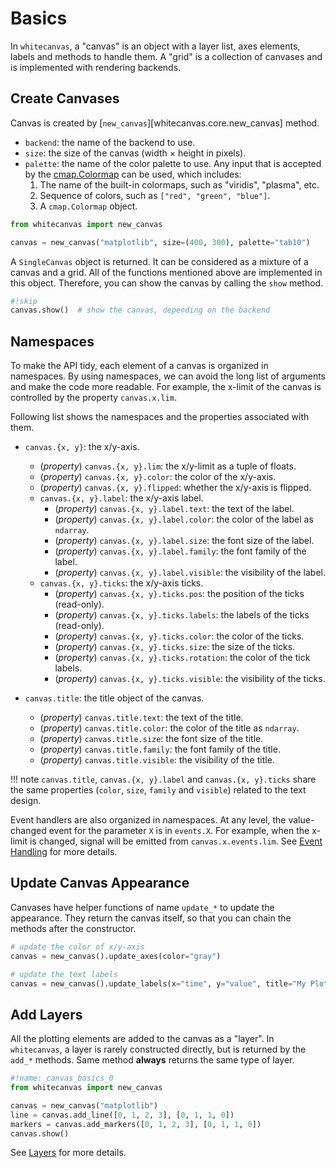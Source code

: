 # Basics

In `whitecanvas`, a "canvas" is an object with a layer list, axes elements, labels and
methods to handle them. A "grid" is a collection of canvases and is implemented with
rendering backends.

## Create Canvases

Canvas is created by [`new_canvas`][whitecanvas.core.new_canvas] method.

- `backend`: the name of the backend to use.
- `size`: the size of the canvas (width &times; height in pixels).
- `palette`: the name of the color palette to use. Any input that is accepted by the
  [cmap.Colormap](https://cmap-docs.readthedocs.io/en/latest/catalog/) can be used,
  which includes:
  1. The name of the built-in colormaps, such as "viridis", "plasma", etc.
  2. Sequence of colors, such as `["red", "green", "blue"]`.
  3. A `cmap.Colormap` object.

``` python
from whitecanvas import new_canvas

canvas = new_canvas("matplotlib", size=(400, 300), palette="tab10")
```

A `SingleCanvas` object is returned. It can be considered as a mixture of a canvas
and a grid. All of the functions mentioned above are implemented in this object.
Therefore, you can show the canvas by calling the `show` method.

``` python
#!skip
canvas.show()  # show the canvas, depending on the backend
```

## Namespaces

To make the API tidy, each element of a canvas is organized in namespaces. By using
namespaces, we can avoid the long list of arguments and make the code more readable.
For example, the x-limit of the canvas is controlled by the property `canvas.x.lim`.

Following list shows the namespaces and the properties associated with them.

- `canvas.{x, y}`: the x/y-axis.
    - (*property*) `canvas.{x, y}.lim`: the x/y-limit as a tuple of floats.
    - (*property*) `canvas.{x, y}.color`: the color of the x/y-axis.
    - (*property*) `canvas.{x, y}.flipped`: whether the x/y-axis is flipped.
    - `canvas.{x, y}.label`: the x/y-axis label.
        - (*property*) `canvas.{x, y}.label.text`: the text of the label.
        - (*property*) `canvas.{x, y}.label.color`: the color of the label as `ndarray`.
        - (*property*) `canvas.{x, y}.label.size`: the font size of the label.
        - (*property*) `canvas.{x, y}.label.family`: the font family of the label.
        - (*property*) `canvas.{x, y}.label.visible`: the visibility of the label.
    - `canvas.{x, y}.ticks`: the x/y-axis ticks.
        - (*property*) `canvas.{x, y}.ticks.pos`: the position of the ticks (read-only).
        - (*property*) `canvas.{x, y}.ticks.labels`: the labels of the ticks (read-only).
        - (*property*) `canvas.{x, y}.ticks.color`: the color of the ticks.
        - (*property*) `canvas.{x, y}.ticks.size`: the size of the ticks.
        - (*property*) `canvas.{x, y}.ticks.rotation`: the color of the tick labels.
        - (*property*) `canvas.{x, y}.ticks.visible`: the visibility of the ticks.

- `canvas.title`: the title object of the canvas.
    - (*property*) `canvas.title.text`: the text of the title.
    - (*property*) `canvas.title.color`: the color of the title as `ndarray`.
    - (*property*) `canvas.title.size`: the font size of the title.
    - (*property*) `canvas.title.family`: the font family of the title.
    - (*property*) `canvas.title.visible`: the visibility of the title.

!!! note
    `canvas.title`, `canvas.{x, y}.label` and `canvas.{x, y}.ticks` share the same
    properties (`color`, `size`, `family` and `visible`) related to the text design.

Event handlers are also organized in namespaces. At any level, the value-changed event
for the parameter `X` is in `events.X`. For example, when the x-limit is changed, signal
will be emitted from `canvas.x.events.lim`. See [Event Handling](../events/index.md) for
more details.

## Update Canvas Appearance

Canvases have helper functions of name `update_*` to update the appearance. They return
the canvas itself, so that you can chain the methods after the constructor.

``` python
# update the color of x/y-axis
canvas = new_canvas().update_axes(color="gray")

# update the text labels
canvas = new_canvas().update_labels(x="time", y="value", title="My Plot")
```

## Add Layers

All the plotting elements are added to the canvas as a "layer". In `whitecanvas`, a
layer is rarely constructed directly, but is returned by the `add_*` methods. Same
method **always** returns the same type of layer.

``` python
#!name: canvas_basics_0
from whitecanvas import new_canvas

canvas = new_canvas("matplotlib")
line = canvas.add_line([0, 1, 2, 3], [0, 1, 1, 0])
markers = canvas.add_markers([0, 1, 2, 3], [0, 1, 1, 0])
canvas.show()
```

See [Layers](../layers/index.md) for more details.
